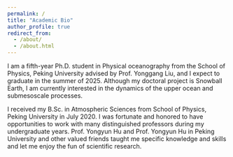 ```yaml
---
permalink: /
title: "Academic Bio"
author_profile: true
redirect_from: 
  - /about/
  - /about.html
---
```


I am a fifth-year Ph.D. student in Physical oceanography from the School of Physics, Peking University advised by Prof. Yonggang Liu, and I expect to graduate in the summer of 2025. Although my doctoral project is Snowball Earth, I am currently interested in the dynamics of the upper ocean and submesoscale processes.

I received my B.Sc. in Atmospheric Sciences from School of Physics, Peking University in July 2020. I was fortunate and honored to have opportunities to work with many distinguished professors during my undergraduate years. Prof. Yongyun Hu  and Prof. Yongyun Hu in Peking University and other valued friends taught me specific knowledge and skills and let me enjoy the fun of scientific research.

